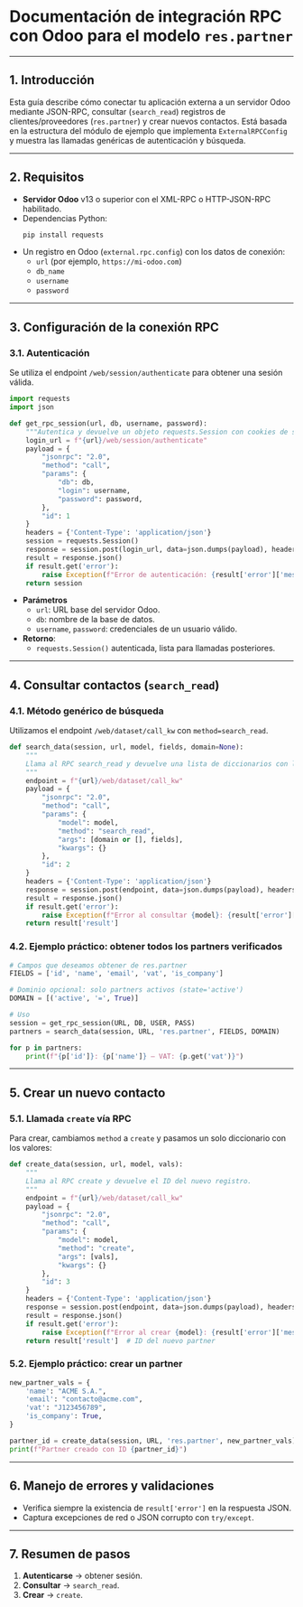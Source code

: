 # Documentación de integración RPC con Odoo para el modelo `res.partner`

---

## 1. Introducción  
Esta guía describe cómo conectar tu aplicación externa a un servidor Odoo mediante JSON-RPC, consultar (`search_read`) registros de clientes/proveedores (`res.partner`) y crear nuevos contactos. Está basada en la estructura del módulo de ejemplo que implementa `ExternalRPCConfig` y muestra las llamadas genéricas de autenticación y búsqueda.  

---

## 2. Requisitos  
- **Servidor Odoo** v13 o superior con el XML-RPC o HTTP-JSON-RPC habilitado.  
- Dependencias Python:
  ```bash
  pip install requests
  ```  
- Un registro en Odoo (`external.rpc.config`) con los datos de conexión:
  - `url` (por ejemplo, `https://mi-odoo.com`)
  - `db_name`
  - `username`
  - `password`

---

## 3. Configuración de la conexión RPC

### 3.1. Autenticación  
Se utiliza el endpoint `/web/session/authenticate` para obtener una sesión válida.

```python
import requests
import json

def get_rpc_session(url, db, username, password):
    """Autentica y devuelve un objeto requests.Session con cookies de sesión."""
    login_url = f"{url}/web/session/authenticate"
    payload = {
        "jsonrpc": "2.0",
        "method": "call",
        "params": {
            "db": db,
            "login": username,
            "password": password,
        },
        "id": 1
    }
    headers = {'Content-Type': 'application/json'}
    session = requests.Session()
    response = session.post(login_url, data=json.dumps(payload), headers=headers)
    result = response.json()
    if result.get('error'):
        raise Exception(f"Error de autenticación: {result['error']['message']}")
    return session
```

- **Parámetros**  
  - `url`: URL base del servidor Odoo.  
  - `db`: nombre de la base de datos.  
  - `username`, `password`: credenciales de un usuario válido.  
- **Retorno**:  
  - `requests.Session()` autenticada, lista para llamadas posteriores.

---

## 4. Consultar contactos (`search_read`)

### 4.1. Método genérico de búsqueda  
Utilizamos el endpoint `/web/dataset/call_kw` con `method=search_read`.

```python
def search_data(session, url, model, fields, domain=None):
    """
    Llama al RPC search_read y devuelve una lista de diccionarios con los campos solicitados.
    """
    endpoint = f"{url}/web/dataset/call_kw"
    payload = {
        "jsonrpc": "2.0",
        "method": "call",
        "params": {
            "model": model,
            "method": "search_read",
            "args": [domain or [], fields],
            "kwargs": {}
        },
        "id": 2
    }
    headers = {'Content-Type': 'application/json'}
    response = session.post(endpoint, data=json.dumps(payload), headers=headers)
    result = response.json()
    if result.get('error'):
        raise Exception(f"Error al consultar {model}: {result['error']['message']}")
    return result['result']
```

### 4.2. Ejemplo práctico: obtener todos los partners verificados  
```python
# Campos que deseamos obtener de res.partner
FIELDS = ['id', 'name', 'email', 'vat', 'is_company']

# Dominio opcional: solo partners activos (state='active')
DOMAIN = [('active', '=', True)]

# Uso
session = get_rpc_session(URL, DB, USER, PASS)
partners = search_data(session, URL, 'res.partner', FIELDS, DOMAIN)

for p in partners:
    print(f"{p['id']}: {p['name']} – VAT: {p.get('vat')}")
```

---

## 5. Crear un nuevo contacto

### 5.1. Llamada `create` vía RPC  
Para crear, cambiamos `method` a `create` y pasamos un solo diccionario con los valores:

```python
def create_data(session, url, model, vals):
    """
    Llama al RPC create y devuelve el ID del nuevo registro.
    """
    endpoint = f"{url}/web/dataset/call_kw"
    payload = {
        "jsonrpc": "2.0",
        "method": "call",
        "params": {
            "model": model,
            "method": "create",
            "args": [vals],
            "kwargs": {}
        },
        "id": 3
    }
    headers = {'Content-Type': 'application/json'}
    response = session.post(endpoint, data=json.dumps(payload), headers=headers)
    result = response.json()
    if result.get('error'):
        raise Exception(f"Error al crear {model}: {result['error']['message']}")
    return result['result']  # ID del nuevo partner
```

### 5.2. Ejemplo práctico: crear un partner  
```python
new_partner_vals = {
    'name': "ACME S.A.",
    'email': "contacto@acme.com",
    'vat': "J123456789",
    'is_company': True,
}

partner_id = create_data(session, URL, 'res.partner', new_partner_vals)
print(f"Partner creado con ID {partner_id}")
```

---

## 6. Manejo de errores y validaciones  
- Verifica siempre la existencia de `result['error']` en la respuesta JSON.  
- Captura excepciones de red o JSON corrupto con `try/except`.


---

## 7. Resumen de pasos  
1. **Autenticarse** → obtener sesión.  
2. **Consultar** → `search_read`.  
3. **Crear** → `create`.
